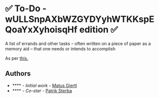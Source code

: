 # ✅ To-Do - wULLSnpAXbWZGYDYyhWTKKspEQoaYxXyhoisqHf edition ✅

A list of errands and other tasks – often written on a piece of paper as a memory aid – that one needs or intends to accomplish  

As per [this.](https://github.com/fresh-js-devs/todo)

## Authors

- \*\*\*\* - _Initial work_ - [Matus Giertl](https://github.com/MattGiertl)
- \*\*\*\* - _Co-star_ - [Patrik Sterba](https://github.com/patrikSterbic)
